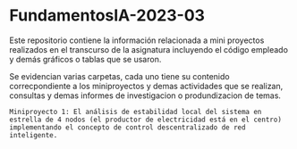 # FundamentosIA-2023-03
Este repositorio contiene la información relacionada a mini proyectos realizados en el transcurso de la asignatura incluyendo el código empleado y demás gráficos o tablas que se usaron.

Se evidencian varias carpetas, cada uno tiene su contenido correcpondiente a los miniproyectos y demas actividades que se realizan, consultas y demas informes de investigacion o produndizacion de temas.

```
Miniproyecto 1: El análisis de estabilidad local del sistema en estrella de 4 nodos (el productor de electricidad está en el centro) implementando el concepto de control descentralizado de red inteligente.
```
